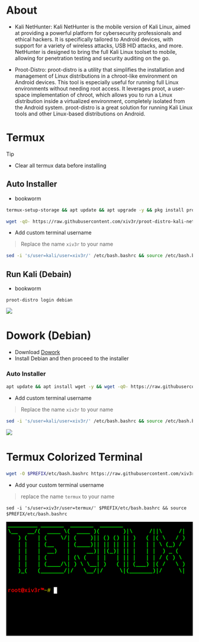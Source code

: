 # About
- Kali NetHunter:
Kali NetHunter is the mobile version of Kali Linux, aimed at providing a powerful platform for cybersecurity professionals and ethical hackers. It is specifically tailored to Android devices, with support for a variety of wireless attacks, USB HID attacks, and more. NetHunter is designed to bring the full Kali Linux toolset to mobile, allowing for penetration testing and security auditing on the go.

- Proot-Distro:
proot-distro is a utility that simplifies the installation and management of Linux distributions in a chroot-like environment on Android devices. This tool is especially useful for running full Linux environments without needing root access. It leverages proot, a user-space implementation of chroot, which allows you to run a Linux distribution inside a virtualized environment, completely isolated from the Android system. proot-distro is a great solution for running Kali Linux tools and other Linux-based distributions on Android.

# Termux
>[!Tip]
> - Clear all termux data before installing

## Auto Installer
- bookworm
```sh
termux-setup-storage && apt update && apt upgrade -y && pkg install proot-distro wget -y && wget -O $PREFIX/etc/bash.bashrc https://raw.githubusercontent.com/xiv3r/proot-distro-kali-nethunter/refs/heads/main/src/bash.bashrc && echo "proot-distro login debian" >> $PREFIX/etc/bash.bashrc && proot-distro install debian && proot-distro login debian
```
```sh
wget -qO- https://raw.githubusercontent.com/xiv3r/proot-distro-kali-nethunter/refs/heads/main/kali-proot-distro.sh | sh
```
- Add custom terminal username
> Replace the name `xiv3r` to your name
```sh
sed -i 's/user=kali/user=xiv3r/' /etc/bash.bashrc && source /etc/bash.bashrc
```
## Run Kali (Debain)
- bookworm
```
proot-distro login debian
```
<image src="https://github.com/xiv3r/proot-distro-kali-nethunter/blob/main/src/kali.png">
  
# Dowork (Debian)
- Download [Dowork](https://github.com/PangBaiWork/Dowork/releases/download/stable1.1/app-release-arm64-1.1.apk)
- Install Debian and then proceed to the installer

### Auto Installer
```sh
apt update && apt install wget -y && wget -qO- https://raw.githubusercontent.com/xiv3r/proot-distro-kali-nethunter/refs/heads/main/kali-dowork.sh | sh
```
- Add custom terminal username
> Replace the name `xiv3r` to your name
```sh
sed -i 's/user=kali/user=xiv3r/' /etc/bash.bashrc && source /etc/bash.bashrc
```
<image src="https://github.com/xiv3r/proot-distro-kali-nethunter/blob/main/src/kali.png">

# Termux Colorized Terminal
```sh
wget -O $PREFIX/etc/bash.bashrc https://raw.githubusercontent.com/xiv3r/proot-distro-kali-nethunter/refs/heads/main/termux-color
```
- Add your custom terminal username
> replace the name `termux` to your name
```
sed -i 's/user=xiv3r/user=termux/' $PREFIX/etc/bash.bashrc && source $PREFIX/etc/bash.bashrc
```
<img src="https://github.com/xiv3r/proot-distro-kali-nethunter/blob/main/src/termux-color.png">
